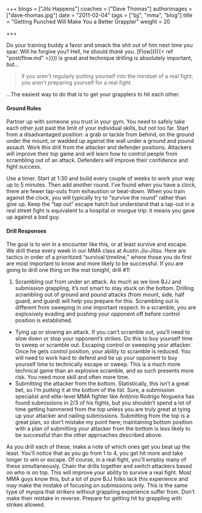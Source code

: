+++
blogs = ["Jits Happens"]
coaches = ["Dave Thomas"]
authorimages = ["dave-thomas.jpg"]
date = "2011-02-04"
tags = ["bjj", "mma", "blog"]
title = "Getting Punched Will Make You a Better Grappler"
weight = 20

+++

Do your training buddy a favor and smack the shit out of him next time you spar. Will he forgive you? Hell, he should _thank you_. [Flow](({{< ref "post/flow.md" >}})) is great and technique drilling is absolutely important, but...

>if you aren't regularly putting yourself into the mindset of a real fight, you aren't preparing yourself for a real fight.

...The easiest way to do that is to get your grapplers to hit each other.


#### Ground Rules
Partner up with someone you trust in your gym. You need to safely take each other just past the limit of your individual skills, but not too far.
Start from a disadvantaged position: a grab or tackle from behind, on the ground under the mount, or wadded up against the wall under a ground and pound assault.
Work this drill from the attacker and defender positions. Attackers will improve their top game and will learn how to control people from scrambling out of an attack. Defenders will improve their confidence and fight success.

Use a timer. Start at 1:30 and build every couple of weeks to work your way up to 5 minutes. Then add another round. I’ve found when you have a clock, there are fewer tap-outs from exhaustion or beat-down. When you train against the clock, you will typically try to “survive the round” rather than give up.
Keep the “tap out” escape hatch but understand that a tap-out in a real street fight is equivalent to a hospital or morgue trip: it means you gave up against a bad guy.

#### Drill Responses
The goal is to win in a encounter like this, or at least survive and escape. We drill these every week in our MMA class at Austin Jiu-Jitsu. Here are tactics in order of a prioritized “survival timeline,” where those you do first are most important to know and more likely to be successful. If you are going to drill one thing on the mat tonight, drill #1!

1. Scrambling out from under an attack. As much as we love BJJ and submission grappling, it’s not smart to stay stuck on the bottom. Drilling scrambling out of ground and pound attacks (from mount, side, half guard, and guard) will help you prepare for this. Scrambling out is different from sweeping in one important respect. In a scramble, you are explosively evading and pushing your opponent off before control position is established.
+ Tying up or slowing an attack. If you can’t scramble out, you’ll need to slow down or stop your opponent’s strikes. Do this to buy yourself time to sweep or scramble out.
Escaping control or sweeping your attacker. Once he gets control position, your ability to scramble is reduced. You will need to work hard to defend and tie up your opponent to buy yourself time to technically escape or sweep. This is a much more technical game than an explosive scramble, and as such presents more risk. You need more skill and often more time.
+ Submitting the attacker from the bottom. Statistically, this isn’t a great bet, so I’m putting it at the bottom of the list. Sure, a submission specialist and elite-level MMA fighter like Antônio Rodrigo Nogueira has found submissions in 2/3 of his fights, but you shouldn’t spend a lot of time getting hammered from the top unless you are truly great at tying up your attacker and nailing submissions. Submitting from the top is a great plan, so don’t mistake my point here; maintaining bottom position with a plan of submitting your attacker from the bottom is less likely to be successful than the other approaches described above.

As you drill each of these, make a note of which ones get you beat up the least. You’ll notice that as you go from 1 to 4, you get hit more and take longer to win or escape. Of course, in a real fight, you’ll employ many of these simultaneously. Chain the drills together and switch attackers based on who is on top. This will improve your ability to survive a real fight. Most MMA guys know this, but a lot of pure BJJ folks lack this experience and may make the mistake of focusing on submissions only. This is the same type of myopia that strikers without grappling experience suffer from. Don’t make their mistake in reverse. Prepare for getting hit by grappling with strikes allowed.
